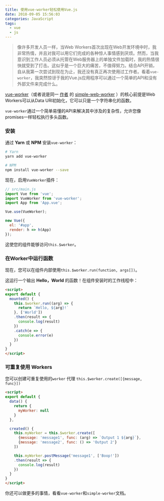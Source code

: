 ```yaml
---
title: 使用vue-worker轻松使用Vue.js
date: 2018-09-05 15:56:03
categories: JavaScript
tags:
  - vue
  - js
---
```


> 像许多开发人员一样，当Web Workers首次出现在Web开发环境中时，我非常热情，并且对我可以用它们完成的各种惊人事情感到厌烦。然而，当我意识到工作人员必须从托管在Web服务器上的单独文件加载时，我的热情很快就受到了打击。这似乎是一个巨大的痛苦，不值得努力。结合API开销，自从我第一次尝试到现在为止，我还没有真正再次使用过工作者。看着`vue-worker`，我突然惊讶于我的Vue.js应用程序可以通过一个简单的API和没有外部文件来完成什么。

[vue-worker](https://github.com/israelss/vue-worker)（或者说是同一 [作者](https://github.com/israelss) 的 [simple-web-worker](https://github.com/israelss/simple-web-worker) ）的核心前提是Web Workers可以从Data URI初始化，它可以只是一个字符串化的函数。

`vue-worker`通过一个简单易懂的API来解决其中涉及的复杂性，允许您像promises一样轻松执行多头函数。

### 安装
通过 **Yarn** 或 **NPM** 安装`vue-worker`：
```bash
# Yarn
yarn add vue-worker

# NPM
npm install vue-worker --save
```
现在，启用`VueWorker`插件：
```js
// src/main.js
import Vue from 'vue';
import VueWorker from 'vue-worker';
import App from 'App.vue';

Vue.use(VueWorker);

new Vue({
  el: '#app',
  render: h => h(App)
});
```
这使您的组件能够访问`this.$worker`。

### 在Worker中运行函数
现在，您可以在组件内部使用`this.$worker.run(function, args[])`。

这运行一个输出 **Hello，World** 的函数！在组件安装时的工作线程中：
```html
<script>
export default {
  mounted() {
    this.$worker.run((arg) => {
      return `Hello, ${arg}!`
    }, ['World'])
    .then(result => {
      console.log(result)
    })
    .catch(e => {
      console.error(e)
    })
  }
}
</script>
```

### 可重复使用 Workers
您可以创建可重复使用的`worker` 代理 `this.$worker.create([{message, func}])`
```html
<script>
export default {
  data() {
    return {
      myWorker: null
    }
  },

  created() {
    this.myWorker = this.$worker.create([
      {message: 'message1', func: (arg) => `Output 1 ${arg}`},
      {message: 'message2', func: () => 'Output 2'}
    ])

    this.myWorker.postMessage('message1', ['Boop!'])
    .then(result => {
      console.log(result)
    })
  }
}
</script>
```
你还可以做更多的事情，看看`vue-worker`和`simple-worker`文档。